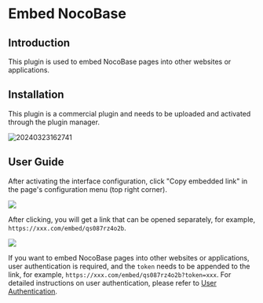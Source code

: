 # Embed NocoBase

<PluginInfo commercial="true" name="embed"></PluginInfo>

## Introduction

This plugin is used to embed NocoBase pages into other websites or applications.

## Installation

This plugin is a commercial plugin and needs to be uploaded and activated through the plugin manager.

![20240323162741](https://nocobase-docs.oss-cn-beijing.aliyuncs.com/20240323162741.png)

## User Guide

After activating the interface configuration, click "Copy embedded link" in the page's configuration menu (top right corner).

![](https://nocobase-docs.oss-cn-beijing.aliyuncs.com/f11bd6d5e88d38731d7cd3cb149022c8.png)

After clicking, you will get a link that can be opened separately, for example, `https://xxx.com/embed/qs087rz4o2b`.

![](https://nocobase-docs.oss-cn-beijing.aliyuncs.com/9d847805a00fd07372a474665ec0e968.png)

If you want to embed NocoBase pages into other websites or applications, user authentication is required, and the `token` needs to be appended to the link, for example, `https://xxx.com/embed/qs087rz4o2b?token=xxx`. For detailed instructions on user authentication, please refer to [User Authentication](/handbook/auth).